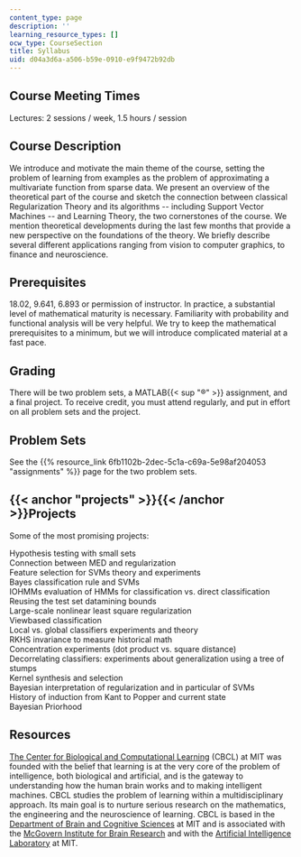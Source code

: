 ```yaml
---
content_type: page
description: ''
learning_resource_types: []
ocw_type: CourseSection
title: Syllabus
uid: d04a3d6a-a506-b59e-0910-e9f9472b92db
---
```


Course Meeting Times
--------------------

Lectures: 2 sessions / week, 1.5 hours / session

Course Description
------------------

We introduce and motivate the main theme of the course, setting the problem of learning from examples as the problem of approximating a multivariate function from sparse data. We present an overview of the theoretical part of the course and sketch the connection between classical Regularization Theory and its algorithms -- including Support Vector Machines -- and Learning Theory, the two cornerstones of the course. We mention theoretical developments during the last few months that provide a new perspective on the foundations of the theory. We briefly describe several different applications ranging from vision to computer graphics, to finance and neuroscience.

Prerequisites
-------------

18.02, 9.641, 6.893 or permission of instructor. In practice, a substantial level of mathematical maturity is necessary. Familiarity with probability and functional analysis will be very helpful. We try to keep the mathematical prerequisites to a minimum, but we will introduce complicated material at a fast pace.

Grading
-------

There will be two problem sets, a MATLAB{{< sup "®" >}} assignment, and a final project. To receive credit, you must attend regularly, and put in effort on all problem sets and the project.

Problem Sets
------------

See the {{% resource_link 6fb1102b-2dec-5c1a-c69a-5e98af204053 "assignments" %}} page for the two problem sets.

{{< anchor "projects" >}}{{< /anchor >}}Projects
------------------------------------------------

Some of the most promising projects:  
  
Hypothesis testing with small sets  
Connection between MED and regularization  
Feature selection for SVMs theory and experiments  
Bayes classification rule and SVMs  
IOHMMs evaluation of HMMs for classification vs. direct classification  
Reusing the test set datamining bounds  
Large-scale nonlinear least square regularization  
Viewbased classification  
Local vs. global classifiers experiments and theory  
RKHS invariance to measure historical math  
Concentration experiments (dot product vs. square distance)  
Decorrelating classifiers: experiments about generalization using a tree of stumps  
Kernel synthesis and selection  
Bayesian interpretation of regularization and in particular of SVMs  
History of induction from Kant to Popper and current state  
Bayesian Priorhood

Resources
---------

[The Center for Biological and Computational Learning](http://poggio-lab.mit.edu/) (CBCL) at MIT was founded with the belief that learning is at the very core of the problem of intelligence, both biological and artificial, and is the gateway to understanding how the human brain works and to making intelligent machines. CBCL studies the problem of learning within a multidisciplinary approach. Its main goal is to nurture serious research on the mathematics, the engineering and the neuroscience of learning. CBCL is based in the [Department of Brain and Cognitive Sciences](http://web.mit.edu/afs/athena.mit.edu/org/b/bcs/) at MIT and is associated with the [McGovern Institute for Brain Research](http://web.mit.edu/mcgovern/) and with the [Artificial Intelligence Laboratory](http://www.ai.mit.edu/) at MIT.